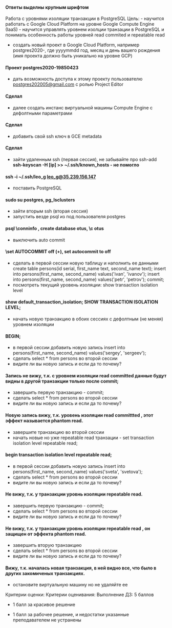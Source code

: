 #### Ответы выделны крупным шрифтом

Работа с уровнями изоляции транзакции в PostgreSQL
Цель: - научится работать с Google Cloud Platform на уровне Google Compute Engine (IaaS) - научится управлять уровнем изолции транзации в PostgreSQL и понимать особенность работы уровней read commited и repeatable read
- создать новый проект в Google Cloud Platform, например postgres2020-<yyyymmdd>, где yyyymmdd год, месяц и день вашего рождения (имя проекта должно быть уникально на уровне GCP)
#### Проект postgres2020-19850423
- дать возможность доступа к этому проекту пользователю postgres202005@gmail.com с ролью Project Editor
#### Сделал
- далее создать инстанс виртуальной машины Compute Engine с дефолтными параметрами
#### Сделал
- добавить свой ssh ключ в GCE metadata
#### Сделал
- зайти удаленным ssh (первая сессия), не забывайте про ssh-add
**ssh-keyscan -H [ip] >> ~/.ssh/known_hosts - не помогло**
#### ssh -i ~/.ssh/leo_g leo_g@35.239.156.147
- поставить PostgreSQL
#### sudo su postgres, pg_lsclusters
- зайти вторым ssh (вторая сессия)
- запустить везде psql из под пользователя postgres
#### psql \conninfo , create database otus, \c otus
- выключить auto commit
#### \set AUTOCOMMIT off (+), set autocommit to off
- сделать в первой сессии новую таблицу и наполнить ее данными
create table persons(id serial, first_name text, second_name text);
insert into persons(first_name, second_name) values('ivan', 'ivanov');
insert into persons(first_name, second_name) values('petr', 'petrov');
commit;
- посмотреть текущий уровень изоляции: show transaction isolation level
#### show default_transaction_isolation; SHOW TRANSACTION ISOLATION LEVEL;
- начать новую транзакцию в обоих сессиях с дефолтным (не меняя) уровнем изоляции
#### BEGIN;
- в первой сессии добавить новую запись
insert into persons(first_name, second_name) values('sergey', 'sergeev');
- сделать select * from persons во второй сессии
- видите ли вы новую запись и если да то почему?
#### Запись не вижу, т.к. с уровнем изоляции read committed данные будут видны в другой транзакции только после commit;
- завершить первую транзакцию - commit;
- сделать select * from persons во второй сессии
- видите ли вы новую запись и если да то почему?
#### Новую запись вижу, т.к. уровень изоляции read committted , этот эффект называется phantom read.
- завершите транзакцию во второй сессии
- начать новые но уже repeatable read транзации - set transaction isolation level repeatable read;
#### begin transaction isolation level repeatable read;
- в первой сессии добавить новую запись
insert into persons(first_name, second_name) values('sveta', 'svetova');
- сделать select * from persons во второй сессии
- видите ли вы новую запись и если да то почему?
#### Не вижу, т.к. у транзакции уровнь изоляции repeatable read.
- завершить первую транзакцию - commit;
- сделать select * from persons во второй сессии
- видите ли вы новую запись и если да то почему?
#### Не вижу, т.к. у транзакции уровнь изоляции repeatable read , он защищен от эффекта phantom read.
- завершить вторую транзакцию
- сделать select * from persons во второй сессии
- видите ли вы новую запись и если да то почему?
#### Вижу, т.к. началась новая транзакция, в ней видно все, что было в других закомиченых транзакциях.
- остановите виртуальную машину но не удаляйте ее

Критерии оценки: Критерии оценивания:
Выполнение ДЗ: 5 баллов
+ 1 балл за красивое решение
- 1 балл за рабочее решение, и недостатки указанные преподавателем не устранены

